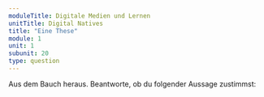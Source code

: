 ```yaml
---
moduleTitle: Digitale Medien und Lernen
unitTitle: Digital Natives
title: "Eine These"
module: 1
unit: 1
subunit: 20
type: question
---
```


Aus dem Bauch heraus. Beantworte, ob du folgender Aussage zustimmst: 
<!-- 
<quiz question='{"question":"Digital Natives gibt es.", "answers":[{"answer":"Stimmt.","correct":"false","hint":"Nein, die Befundlage spricht eindeutig dagegen. Die Generation der Digital Natives ist nicht besonders im Umgang mit digitalen Geräten."},{"answer":"Stimmt nicht.","correct":"true","hint":"Korrekt. Es gibt wenige Befunde für die Behauptungen von Prensky."}, {"answer":"Ein wenig.","correct":"false","hint":"Nein. Tatsächlich findet man wenige Befunde, die für die Ideen von Prensky sprechen."}]}'></quiz> -->